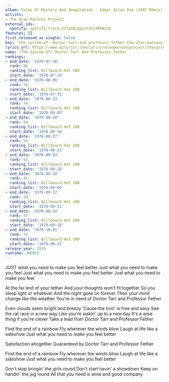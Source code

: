 ```yaml
---
album: Tales Of Mystery And Imagination - Edgar Allan Poe (1987 Remix)
artists:
- The Alan Parsons Project
external_ids:
  spotify: spotify:track:2IfpSQcggsntXGjXRFWj1b
features: []
first_released_as_single: false
key: -the-system-of--doctor-tarr-and-professor-fether-the-alan-parsons-project
lyrics_url: https://www.azlyrics.com/lyrics/alanparsonsproject/thesystemofdoctortarrandprofessorfether.html
name: (The System Of) Doctor Tarr And Professor Fether
rankings:
- end_date: '1976-07-30'
  rank: 86
  ranking_list: Billboard Hot 100
  start_date: '1976-07-24'
- end_date: '1976-08-06'
  rank: 76
  ranking_list: Billboard Hot 100
  start_date: '1976-07-31'
- end_date: '1976-08-13'
  rank: 74
  ranking_list: Billboard Hot 100
  start_date: '1976-08-07'
- end_date: '1976-08-20'
  rank: 64
  ranking_list: Billboard Hot 100
  start_date: '1976-08-14'
- end_date: '1976-08-27'
  rank: 54
  ranking_list: Billboard Hot 100
  start_date: '1976-08-21'
- end_date: '1976-09-03'
  rank: 43
  ranking_list: Billboard Hot 100
  start_date: '1976-08-28'
- end_date: '1976-09-10'
  rank: 41
  ranking_list: Billboard Hot 100
  start_date: '1976-09-04'
- end_date: '1976-09-17'
  rank: 39
  ranking_list: Billboard Hot 100
  start_date: '1976-09-11'
- end_date: '1976-09-24'
  rank: 37
  ranking_list: Billboard Hot 100
  start_date: '1976-09-18'
- end_date: '1976-10-01'
  rank: 72
  ranking_list: Billboard Hot 100
  start_date: '1976-09-25'
release_year: 1976
runtime: 260852
---
```

JUST what you need to make you feel better
Just what you need to make you feel
Just what you need to make you feel better
Just what you need to make you feel

At the far end of your tether
And your thoughts won't fit together
So you sleep light or whatever
And the night goes on forever
Then your mind change like the weather
You're in need of Doctor Tarr and Professor Fether

Even clouds seem bright and breezy
'Cause the livin' is free and easy
See the rat race in a new way
Like you're wakin' up to a new day
It's a wise thing if you're clever
Take a lead from Doctor Tarr and Professor Fether

Find the end of a rainbow
Fly wherever the winds blow
Laugh at life like a sideshow
Just what you need to make you feel better

Satisfaction altogether
Guaranteed by Doctor Tarr and Professor Fether

Find the end of a rainbow
Fly wherever the winds blow
Laugh at life like a sideshow
Just what you need to make you feel better

Don't stop bringin' the girls round
Don't start havin' a showdown
Keep on handin' the jug round
All that you need is wine and good company
